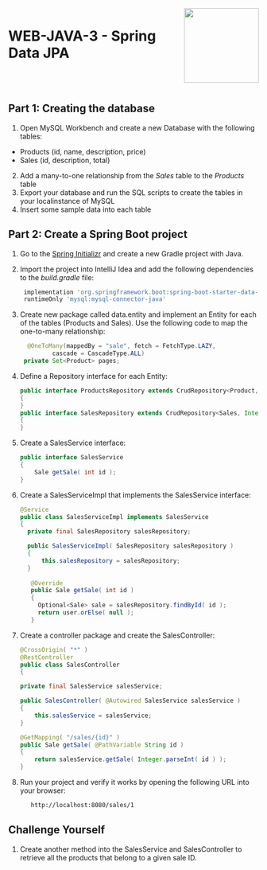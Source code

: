 <img align="right" width="150" height="150" src="https://media-exp1.licdn.com/dms/image/C4E0BAQF7BYCCZt5epw/company-logo_200_200/0?e=2159024400&v=beta&t=qUAFP9bUgBEEXGVQYpUXW1J_OiP8e0r4rFBpqp8OrxA">

# WEB-JAVA-3 - Spring Data JPA


 <br/>
 <br/>
 
 
 ## Part 1: Creating the database
1. Open MySQL Workbench and create a new Database with the following tables:
* Products (id, name, description, price)
* Sales (id, description, total)
2. Add a many-to-one relationship from the *Sales* table to the *Products* table
3. Export your database and run the SQL scripts to create the tables in your localinstance of MySQL
4. Insert some sample data into each table

## Part 2: Create a Spring Boot project
1. Go to the [Spring Initializr](https://start.spring.io) and create a new Gradle project with Java.
2. Import the project into IntelliJ Idea and add the following dependencies to the *build.gradle* file:
   ```gradle
    implementation 'org.springframework.boot:spring-boot-starter-data-jpa'
    runtimeOnly 'mysql:mysql-connector-java'
   ```
3. Create new package called data.entity and implement an Entity for each of the tables (Products and Sales). Use the following code to map the one-to-many relationship:
   ```java
     @OneToMany(mappedBy = "sale", fetch = FetchType.LAZY,
            cascade = CascadeType.ALL)
    private Set<Product> pages;
   ```
4. Define a Repository interface for each Entity:

   ```java
   public interface ProductsRepository extends CrudRepository<Product, Integer>
   {
   }
   public interface SalesRepository extends CrudRepository<Sales, Integer>
   {
   }
   ```
5. Create a SalesService interface:
    ```java
   public interface SalesService
    {
        Sale getSale( int id );
    }
   ``` 
6. Create a SalesServiceImpl that implements the SalesService interface:
    ```java
   @Service
   public class SalesServiceImpl implements SalesService
    {
      private final SalesRepository salesRepository;

      public SalesServiceImpl( SalesRepository salesRepository )
      {
          this.salesRepository = salesRepository;
      }
      
       @Override
       public Sale getSale( int id )
       {
         Optional<Sale> sale = salesRepository.findById( id );
         return user.orElse( null );
       }
   ``` 

7. Create a controller package and create the SalesController:
    ```java
    @CrossOrigin( "*" )
    @RestController
    public class SalesController
    {

    private final SalesService salesService;

    public SalesController( @Autowired SalesService salesService )
    {
        this.salesService = salesService;
    }

    @GetMapping( "/sales/{id}" )
    public Sale getSale( @PathVariable String id )
    {
        return salesService.getSale( Integer.parseInt( id ) );
    }

   ``` 
   
7. Run your project and verify it works by opening the following URL into your browser:

    ```html
       http://localhost:8080/sales/1
    ```
    
## Challenge Yourself
1. Create another method into the SalesService and SalesController to retrieve all the products that belong to a given sale ID.
